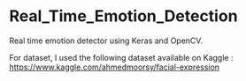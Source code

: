 # Real_Time_Emotion_Detection

Real time emotion detector using Keras and OpenCV.

For dataset, I used the following dataset available on Kaggle : https://www.kaggle.com/ahmedmoorsy/facial-expression
